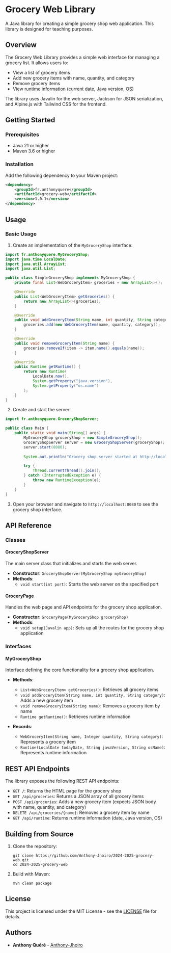 # Grocery Web Library

A Java library for creating a simple grocery shop web application. This library is designed for teaching purposes.

## Overview

The Grocery Web Library provides a simple web interface for managing a grocery list. It allows users to:
- View a list of grocery items
- Add new grocery items with name, quantity, and category
- Remove grocery items
- View runtime information (current date, Java version, OS)

The library uses Javalin for the web server, Jackson for JSON serialization, and Alpine.js with Tailwind CSS for the frontend.

## Getting Started

### Prerequisites

- Java 21 or higher
- Maven 3.6 or higher

### Installation

Add the following dependency to your Maven project:

```xml
<dependency>
    <groupId>fr.anthonyquere</groupId>
    <artifactId>grocery-web</artifactId>
    <version>1.0.1</version>
</dependency>
```

## Usage

### Basic Usage

1. Create an implementation of the `MyGroceryShop` interface:

```java
import fr.anthonyquere.MyGroceryShop;
import java.time.LocalDate;
import java.util.ArrayList;
import java.util.List;

public class SimpleGroceryShop implements MyGroceryShop {
    private final List<WebGroceryItem> groceries = new ArrayList<>();

    @Override
    public List<WebGroceryItem> getGroceries() {
        return new ArrayList<>(groceries);
    }

    @Override
    public void addGroceryItem(String name, int quantity, String category) {
        groceries.add(new WebGroceryItem(name, quantity, category));
    }

    @Override
    public void removeGroceryItem(String name) {
        groceries.removeIf(item -> item.name().equals(name));
    }

    @Override
    public Runtime getRuntime() {
        return new Runtime(
            LocalDate.now(),
            System.getProperty("java.version"),
            System.getProperty("os.name")
        );
    }
}
```

2. Create and start the server:

```java
import fr.anthonyquere.GroceryShopServer;

public class Main {
    public static void main(String[] args) {
        MyGroceryShop groceryShop = new SimpleGroceryShop();
        GroceryShopServer server = new GroceryShopServer(groceryShop);
        server.start(8080);
        
        System.out.println("Grocery shop server started at http://localhost:8080");

        try {
            Thread.currentThread().join();
        } catch (InterruptedException e) {
            throw new RuntimeException(e);
        }
    }
}
```

3. Open your browser and navigate to `http://localhost:8080` to see the grocery shop interface.

## API Reference

### Classes

#### GroceryShopServer

The main server class that initializes and starts the web server.

- **Constructor**: `GroceryShopServer(MyGroceryShop myGroceryShop)`
- **Methods**:
  - `void start(int port)`: Starts the web server on the specified port

#### GroceryPage

Handles the web page and API endpoints for the grocery shop application.

- **Constructor**: `GroceryPage(MyGroceryShop groceryShop)`
- **Methods**:
  - `void setup(Javalin app)`: Sets up all the routes for the grocery shop application

### Interfaces

#### MyGroceryShop

Interface defining the core functionality for a grocery shop application.

- **Methods**:
  - `List<WebGroceryItem> getGroceries()`: Retrieves all grocery items
  - `void addGroceryItem(String name, int quantity, String category)`: Adds a new grocery item
  - `void removeGroceryItem(String name)`: Removes a grocery item by name
  - `Runtime getRuntime()`: Retrieves runtime information

- **Records**:
  - `WebGroceryItem(String name, Integer quantity, String category)`: Represents a grocery item
  - `Runtime(LocalDate todayDate, String javaVersion, String osName)`: Represents runtime information

## REST API Endpoints

The library exposes the following REST API endpoints:

- `GET /`: Returns the HTML page for the grocery shop
- `GET /api/groceries`: Returns a JSON array of all grocery items
- `POST /api/groceries`: Adds a new grocery item (expects JSON body with name, quantity, and category)
- `DELETE /api/groceries/{name}`: Removes a grocery item by name
- `GET /api/runtime`: Returns runtime information (date, Java version, OS)

## Building from Source

1. Clone the repository:
   ```
   git clone https://github.com/Anthony-Jhoiro/2024-2025-grocery-web.git
   cd 2024-2025-grocery-web
   ```

2. Build with Maven:
   ```
   mvn clean package
   ```

## License

This project is licensed under the MIT License - see the [LICENSE](https://opensource.org/license/mit) file for details.

## Authors

- **Anthony Quéré** - [Anthony-Jhoiro](https://github.com/Anthony-Jhoiro)
